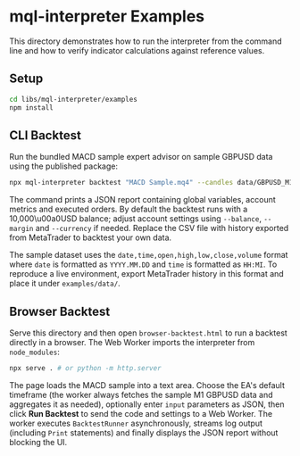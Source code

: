 # mql-interpreter Examples

This directory demonstrates how to run the interpreter from the command line and how to verify indicator calculations against reference values.

## Setup

```bash
cd libs/mql-interpreter/examples
npm install
```

## CLI Backtest

Run the bundled MACD sample expert advisor on sample GBPUSD data using the published package:

```bash
npx mql-interpreter backtest "MACD Sample.mq4" --candles data/GBPUSD_M1.csv
```

The command prints a JSON report containing global variables, account metrics and executed orders. By default the backtest runs with a 10,000\u00a0USD balance; adjust account settings using `--balance`, `--margin` and `--currency` if needed. Replace the CSV file with history exported from MetaTrader to backtest your own data.

The sample dataset uses the `date,time,open,high,low,close,volume` format where `date` is formatted as `YYYY.MM.DD` and `time` is formatted as `HH:MI`. To reproduce a live environment, export MetaTrader history in this format and place it under `examples/data/`.

## Browser Backtest

Serve this directory and then open `browser-backtest.html` to run a backtest directly in a browser. The Web Worker imports the interpreter from `node_modules`:

```bash
npx serve . # or python -m http.server
```

The page loads the MACD sample into a text area. Choose the EA's default timeframe (the worker always fetches the sample M1 GBPUSD data and aggregates it as needed), optionally enter `input` parameters as JSON, then click **Run Backtest** to send the code and settings to a Web Worker. The worker executes `BacktestRunner` asynchronously, streams log output (including `Print` statements) and finally displays the JSON report without blocking the UI.
